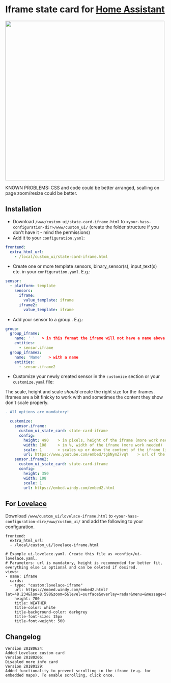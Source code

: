 # Iframe state card for [Home Assistant](https://home-assistant.io)

<img src="https://i.imgur.com/rwFiDcq.gif" height="500">

KNOWN PROBLEMS: CSS and code could be better arranged, scalling on page zoom/resize could be better.

## Installation
* Download `/www/custom_ui/state-card-iframe.html` to `<your-hass-configuration-dir>/www/custom_ui/` (create the folder structure if you don't have it - mind the permissions)
* Add it to your `configuration.yaml`:
```yaml
frontend:
  extra_html_url:
    - /local/custom_ui/state-card-iframe.html
```
* Create one or more template sensors, binary_sensor(s), input_text(s) etc. in your `configuration.yaml`. E.g.:
```yaml
sensor:
  - platform: template
    sensors:
      iframe:
        value_template: iframe
      iframe2:
        value_template: iframe
```
* Add your sensor to a group.. E.g.:
```yaml
group:
  group_iframe:
    name: ' '   > in this format the iframe will not have a name above
    entities:
      - sensor.iframe
  group_iframe2:
    name: 'Name'   > with a name
    entities:
      - sensor.iframe2
```
* Customize your newly created sensor in the `customize` section or your `customize.yaml` file:

The scale, height and scale _should_ create the right size for the iframes. Iframes are a bit finicky to work with and sometimes the content they show don't scale properly.
```diff
- All options are mandatory!
```

```yaml
  customize:
    sensor.iframe:
      custom_ui_state_card: state-card-iframe
      config:
        height: 490    > in pixels, height of the iframe (more work needed)
        width: 108     > in %, width of the iframe (more work needed)
        scale: 1       > scales up or down the content of the iframe (it affects both the height and the width)
        url: https://www.youtube.com/embed/tgbNymZ7vqY    > url of the resource (**please note that some websites won't allow iframe embeding**)
    sensor.iframe2:
      custom_ui_state_card: state-card-iframe
      config:
        height: 350
        width: 108
        scale: 1
        url: https://embed.windy.com/embed2.html
 ```
## For [Lovelace](https://gist.github.com/ciotlosm/9508388876edf92c4c1f3579e740fbd5)
Download `/www/custom_ui/lovelace-iframe.html` to `<your-hass-configuration-dir>/www/custom_ui/` and add the following to your configuration.

```
frontend:
  extra_html_url:
  - /local/custom_ui/lovelace-iframe.html
```

```
# Example ui-lovelace.yaml. Create this file as <config>/ui-lovelace.yaml. 
# Parameters: url is mandatory, height is recommended for better fit, everything else is optional and can be deleted if desired.
views:
- name: Iframe
  cards:
  - type: "custom:lovelace-iframe"
    url: https://embed.windy.com/embed2.html?lat=48.234&lon=8.598&zoom=5&level=surface&overlay=radar&menu=&message=&marker=&calendar=&pressure=&type=map&location=coordinates&detail=&detailLat=48.234&detailLon=8.598&metricWind=default&metricTemp=default&radarRange=-12
    height: 700
    title: WEATHER
    title-color: white
    title-background-color: darkgrey
    title-font-size: 15px
    title-font-weight: 500
```

## Changelog
```
Version 20180624:
Added Lovelace custom card
Version 20180206:
Disabled more info card
Version 20180129:
Added functionality to prevent scrolling in the iframe (e.g. for embedded maps). To enable scrolling, click once.
```
